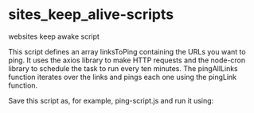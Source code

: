 # sites_keep_alive-scripts

websites keep awake script 


This script defines an array linksToPing containing the URLs you want to ping. It uses the axios library to make HTTP requests and the node-cron library to schedule the task to run every ten minutes. The pingAllLinks function iterates over the links and pings each one using the pingLink function.

Save this script as, for example, ping-script.js and run it using: